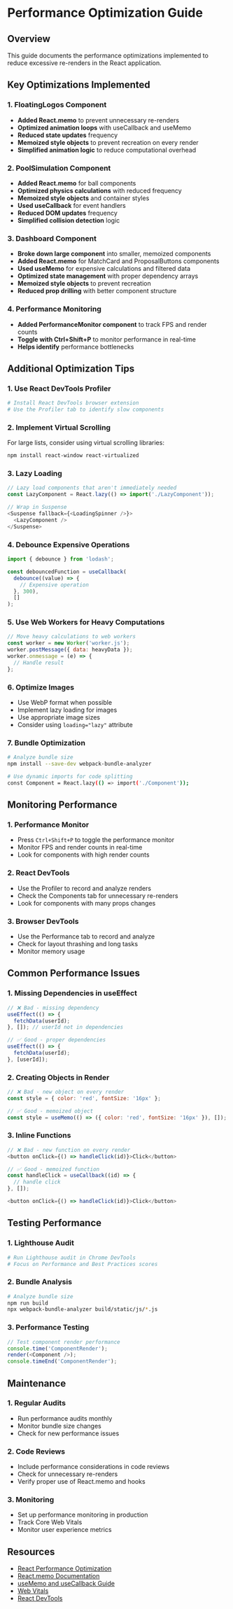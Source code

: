 # Performance Optimization Guide

## Overview
This guide documents the performance optimizations implemented to reduce excessive re-renders in the React application.

## Key Optimizations Implemented

### 1. FloatingLogos Component
- **Added React.memo** to prevent unnecessary re-renders
- **Optimized animation loops** with useCallback and useMemo
- **Reduced state updates** frequency
- **Memoized style objects** to prevent recreation on every render
- **Simplified animation logic** to reduce computational overhead

### 2. PoolSimulation Component
- **Added React.memo** for ball components
- **Optimized physics calculations** with reduced frequency
- **Memoized style objects** and container styles
- **Used useCallback** for event handlers
- **Reduced DOM updates** frequency
- **Simplified collision detection** logic

### 3. Dashboard Component
- **Broke down large component** into smaller, memoized components
- **Added React.memo** for MatchCard and ProposalButtons components
- **Used useMemo** for expensive calculations and filtered data
- **Optimized state management** with proper dependency arrays
- **Memoized style objects** to prevent recreation
- **Reduced prop drilling** with better component structure

### 4. Performance Monitoring
- **Added PerformanceMonitor component** to track FPS and render counts
- **Toggle with Ctrl+Shift+P** to monitor performance in real-time
- **Helps identify** performance bottlenecks

## Additional Optimization Tips

### 1. Use React DevTools Profiler
```bash
# Install React DevTools browser extension
# Use the Profiler tab to identify slow components
```

### 2. Implement Virtual Scrolling
For large lists, consider using virtual scrolling libraries:
```bash
npm install react-window react-virtualized
```

### 3. Lazy Loading
```javascript
// Lazy load components that aren't immediately needed
const LazyComponent = React.lazy(() => import('./LazyComponent'));

// Wrap in Suspense
<Suspense fallback={<LoadingSpinner />}>
  <LazyComponent />
</Suspense>
```

### 4. Debounce Expensive Operations
```javascript
import { debounce } from 'lodash';

const debouncedFunction = useCallback(
  debounce((value) => {
    // Expensive operation
  }, 300),
  []
);
```

### 5. Use Web Workers for Heavy Computations
```javascript
// Move heavy calculations to web workers
const worker = new Worker('worker.js');
worker.postMessage({ data: heavyData });
worker.onmessage = (e) => {
  // Handle result
};
```

### 6. Optimize Images
- Use WebP format when possible
- Implement lazy loading for images
- Use appropriate image sizes
- Consider using `loading="lazy"` attribute

### 7. Bundle Optimization
```bash
# Analyze bundle size
npm install --save-dev webpack-bundle-analyzer

# Use dynamic imports for code splitting
const Component = React.lazy(() => import('./Component'));
```

## Monitoring Performance

### 1. Performance Monitor
- Press `Ctrl+Shift+P` to toggle the performance monitor
- Monitor FPS and render counts in real-time
- Look for components with high render counts

### 2. React DevTools
- Use the Profiler to record and analyze renders
- Check the Components tab for unnecessary re-renders
- Look for components with many props changes

### 3. Browser DevTools
- Use the Performance tab to record and analyze
- Check for layout thrashing and long tasks
- Monitor memory usage

## Common Performance Issues

### 1. Missing Dependencies in useEffect
```javascript
// ❌ Bad - missing dependency
useEffect(() => {
  fetchData(userId);
}, []); // userId not in dependencies

// ✅ Good - proper dependencies
useEffect(() => {
  fetchData(userId);
}, [userId]);
```

### 2. Creating Objects in Render
```javascript
// ❌ Bad - new object on every render
const style = { color: 'red', fontSize: '16px' };

// ✅ Good - memoized object
const style = useMemo(() => ({ color: 'red', fontSize: '16px' }), []);
```

### 3. Inline Functions
```javascript
// ❌ Bad - new function on every render
<button onClick={() => handleClick(id)}>Click</button>

// ✅ Good - memoized function
const handleClick = useCallback((id) => {
  // handle click
}, []);

<button onClick={() => handleClick(id)}>Click</button>
```

## Testing Performance

### 1. Lighthouse Audit
```bash
# Run Lighthouse audit in Chrome DevTools
# Focus on Performance and Best Practices scores
```

### 2. Bundle Analysis
```bash
# Analyze bundle size
npm run build
npx webpack-bundle-analyzer build/static/js/*.js
```

### 3. Performance Testing
```javascript
// Test component render performance
console.time('ComponentRender');
render(<Component />);
console.timeEnd('ComponentRender');
```

## Maintenance

### 1. Regular Audits
- Run performance audits monthly
- Monitor bundle size changes
- Check for new performance issues

### 2. Code Reviews
- Include performance considerations in code reviews
- Check for unnecessary re-renders
- Verify proper use of React.memo and hooks

### 3. Monitoring
- Set up performance monitoring in production
- Track Core Web Vitals
- Monitor user experience metrics

## Resources

- [React Performance Optimization](https://react.dev/learn/render-and-commit)
- [React.memo Documentation](https://react.dev/reference/react/memo)
- [useMemo and useCallback Guide](https://react.dev/reference/react/useMemo)
- [Web Vitals](https://web.dev/vitals/)
- [React DevTools](https://react.dev/learn/react-developer-tools)

